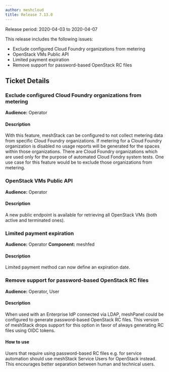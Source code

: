```yaml
---
author: meshcloud
title: Release 7.13.0
---
```


Release period: 2020-04-03 to 2020-04-07

This release includes the following issues:
* Exclude configured Cloud Foundry organizations from metering
* OpenStack VMs Public API
* Limited payment expiration
* Remove support for password-based OpenStack RC files
<!--truncate-->

## Ticket Details
### Exclude configured Cloud Foundry organizations from metering
**Audience:** Operator


#### Description
With this feature, meshStack can be configured to not collect metering data from specific Cloud Foundry organizations.
If metering for a Cloud Foundry organization is disabled no usage reports will be generated for the spaces within those organizations.
There are Cloud Foundry organizations which are used only for the purpose of automated Cloud Fondry system tests.
One use case for this feature would be to exclude those organizations from metering.

### OpenStack VMs Public API
**Audience:** Operator


#### Description
A new public endpoint is available for retrieving all OpenStack VMs (both active and terminated ones).

### Limited payment expiration
**Audience:** Operator
**Component:** meshfed


#### Description
Limited payment method can now define an expiration date.

### Remove support for password-based OpenStack RC files
**Audience:** Operator, User


#### Description
When used with an Enterprise IdP connected via LDAP, meshPanel could be configured to generate
password-based OpenStack RC files. This version of meshStack drops support for this option in
favor of always generating RC files using OIDC tokens.

#### How to use
Users that require using password-based RC files e.g. for service automation should use 
meshStack Service Users for OpenStack instead. This encourages better separation between
human and technical users.

